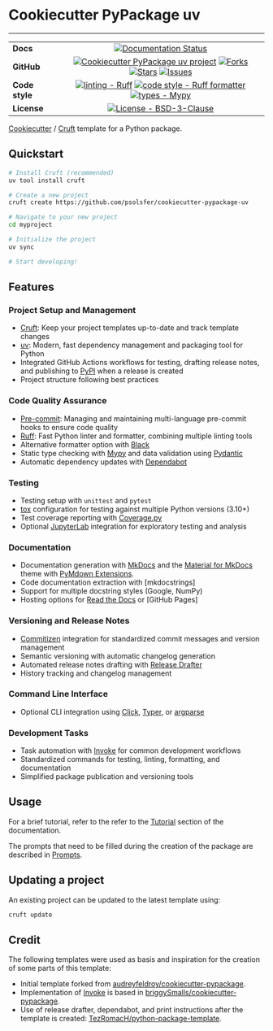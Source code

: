 # Cookiecutter PyPackage uv

----

| | |
| --- | :---: |
| **Docs** | [![Documentation Status](<https://readthedocs.org/projects/cookiecutter-pypackage-uv/badge/?version=stable> 'Documentation Status')](https://cookiecutter-pypackage-uv.readthedocs.io/en/stable/) |
| **GitHub** | [![Cookiecutter PyPackage uv project](https://img.shields.io/badge/GitHub-Cookiecutter%20PyPackage%20uv-blue.svg)](<https://github.com/psolsfer/cookiecutter-pypackage-uv>) [![Forks](https://img.shields.io/github/forks/psolsfer/cookiecutter-pypackage-uv.svg)](<https://github.com/psolsfer/cookiecutter-pypackage-uv>) [![Stars](https://img.shields.io/github/stars/psolsfer/cookiecutter-pypackage-uv.svg)](<https://github.com/psolsfer/cookiecutter-pypackage-uv>) [![Issues](https://img.shields.io/github/issues/psolsfer/cookiecutter-pypackage-uv.svg)](<https://github.com/psolsfer/cookiecutter-pypackage-uv>)
| **Code style** | [![linting - Ruff](https://img.shields.io/endpoint?url=https://raw.githubusercontent.com/charliermarsh/ruff/main/assets/badge/v2.json)](https://github.com/astral-sh/ruff) [![code style - Ruff formatter](https://img.shields.io/badge/Ruff%20Formatter-checked-blue.svg)](https://github.com/astral-sh/ruff) [![types - Mypy](https://www.mypy-lang.org/static/mypy_badge.svg)](https://mypy-lang.org/)
| **License** | [![License - BSD-3-Clause](https://img.shields.io/badge/License-BSD_3--Clause-blue.svg)](<https://spdx.org/licenses/BSD-3-Clause.html>) |


[Cookiecutter] / [Cruft] template for a Python package.

## Quickstart

```bash
# Install Cruft (recommended)
uv tool install cruft

# Create a new project
cruft create https://github.com/psolsfer/cookiecutter-pypackage-uv

# Navigate to your new project
cd myproject

# Initialize the project
uv sync

# Start developing!
```

## Features

### Project Setup and Management

- [Cruft]: Keep your project templates up-to-date and track template changes
- [uv]: Modern, fast dependency management and packaging tool for Python
- Integrated GitHub Actions workflows for testing, drafting release notes, and publishing to [PyPI] when a release is created
- Project structure following best practices

### Code Quality Assurance

- [Pre-commit]: Managing and maintaining multi-language pre-commit hooks to ensure code quality
- [Ruff]: Fast Python linter and formatter, combining multiple linting tools
- Alternative formatter option with [Black]
- Static type checking with [Mypy] and data validation using [Pydantic]
- Automatic dependency updates with [Dependabot]

### Testing

- Testing setup with ``unittest`` and ``pytest``
- [tox] configuration for testing against multiple Python versions (3.10+)
- Test coverage reporting with [Coverage.py]
- Optional [JupyterLab] integration for exploratory testing and analysis

### Documentation

- Documentation generation with [MkDocs] and the [Material for MkDocs] theme with [PyMdown Extensions].
- Code documentation extraction with [mkdocstrings]
- Support for multiple docstring styles (Google, NumPy)
- Hosting options for [Read the Docs] or [GitHub Pages]

### Versioning and Release Notes

- [Commitizen] integration for standardized commit messages and version management
- Semantic versioning with automatic changelog generation
- Automated release notes drafting with [Release Drafter]
- History tracking and changelog management

### Command Line Interface

- Optional CLI integration using [Click], [Typer], or [argparse]

### Development Tasks

- Task automation with [Invoke] for common development workflows
- Standardized commands for testing, linting, formatting, and documentation
- Simplified package publication and versioning tools

## Usage

For a brief tutorial, refer to the refer to the [Tutorial](docs/tutorial.md) section of the documentation.

The prompts that need to be filled during the creation of the package are described in [Prompts](docs/prompts.md).

## Updating a project

An existing project can be updated to the latest template using:

```bash linenums="0"
cruft update
```

## Credit

The following templates were used as basis and inspiration for the creation of some parts of this template:

- Initial template forked from [audreyfeldroy/cookiecutter-pypackage].
- Implementation of [Invoke] is based in [briggySmalls/cookiecutter-pypackage].
- Use of release drafter, dependabot, and print instructions after the template is created: [TezRomacH/python-package-template].

[audreyfeldroy/cookiecutter-pypackage]: https://github.com/audreyfeldroy/cookiecutter-pypackage
[briggySmalls/cookiecutter-pypackage]: https://github.com/briggySmalls/cookiecutter-pypackage
[TezRomacH/python-package-template]: https://github.com/TezRomacH/python-package-template

[argparse]: https://docs.python.org/3/library/argparse.html
[Black]: https://black.readthedocs.io/en/stable/
[Click]: https://click.palletsprojects.com/en/stable/
[Coverage.py]: https://coverage.readthedocs.io/
[Commitizen]: https://commitizen-tools.github.io/commitizen/
[Cookiecutter]: <https://github.com/cookiecutter/cookiecutter>
[Cruft]: <https://github.com/cruft/cruft>
[Dependabot]: https://github.com/marketplace/actions/release-drafter
[Invoke]: https://www.pyinvoke.org/
[JupyterLab]: https://jupyter.org/
[Material for MkDocs]: https://squidfunk.github.io/mkdocs-material/
[MkDocs]: https://www.mkdocs.org/
[Mypy]: https://mypy.readthedocs.io/en/stable/
[Pydantic]: https://docs.pydantic.dev
[Pre-commit]: https://pre-commit.com/
[Read the Docs]: https://readthedocs.org
[Release Drafter]: https://github.com/marketplace/actions/release-drafter
[PyMdown Extensions]: https://facelessuser.github.io/pymdown-extensions
[PyPi]: https://pypi.org/
[Ruff]: https://docs.astral.sh/ruff/
[tox]: https://tox.wiki/
[Typer]: https://typer.tiangolo.com/
[uv]: https://docs.astral.sh/uv/
